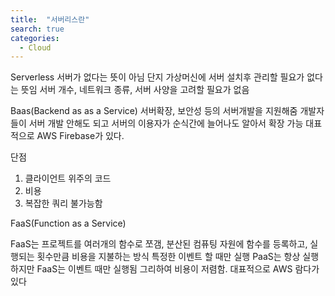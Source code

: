 ```yaml
---
title:  "서버리스란"
search: true
categories: 
  - Cloud
---
```


Serverless
서버가 없다는 뜻이 아님
단지 가상머신에 서버 설치후 관리할 필요가 없다는 뜻임
서버 개수, 네트워크 종류, 서버 사양을 고려할 필요가 없음

Baas(Backend as as a Service)
서버확장, 보안성 등의 서버개발을 지원해줌
개발자들이 서버 개발 안해도 되고 서버의 이용자가 순식간에 늘어나도 알아서 확장 가능
대표적으로 AWS Firebase가 있다.

단점
1. 클라이언트 위주의 코드
2. 비용
3. 복잡한 쿼리 불가능함

FaaS(Function as a Service)

FaaS는 프로젝트를 여러개의 함수로 쪼갬, 분산된 컴퓨팅 자원에 함수를 등록하고, 실행되는 횟수만큼 비용을 지불하는 방식
특정한 이벤트 할 때만 실행
PaaS는 항상 실행 하지만 FaaS는 이벤트 때만 실행됨 그리하여 비용이 저렴함.
대표적으로 AWS 람다가 있다

